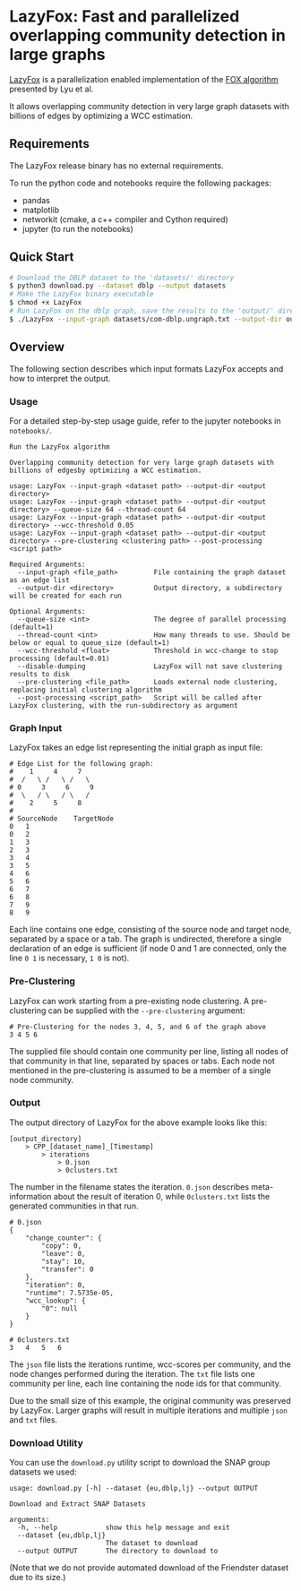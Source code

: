 # LazyFox: Fast and parallelized overlapping community detection in large graphs

[LazyFox](https://arxiv.org/abs/2210.03211) is a parallelization enabled implementation of the 
[FOX algorithm](https://www.researchgate.net/publication/343408917_FOX_Fast_Overlapping_Community_Detection_Algorithm_in_Big_Weighted_Networks) presented by Lyu et al.

It allows overlapping community detection in very large graph datasets with billions of edges by optimizing a WCC estimation.
## Requirements
The LazyFox release binary has no external requirements.

To run the python code and notebooks require the following packages:
- pandas
- matplotlib
- networkit (cmake, a c++ compiler and Cython required)
- jupyter (to run the notebooks)

## Quick Start
```bash
# Download the DBLP dataset to the 'datasets/' directory
$ python3 download.py --dataset dblp --output datasets
# Make the LazyFox binary executable
$ chmod +x LazyFox
# Run LazyFox on the dblp graph, save the results to the 'output/' directory using a queue size of 2 and a thread count of 2
$ ./LazyFox --input-graph datasets/com-dblp.ungraph.txt --output-dir output --queue-size 2 --thread-count 2
```

## Overview
The following section describes which input formats LazyFox accepts and how to interpret the output.

### Usage
For a detailed step-by-step usage guide, refer to the jupyter notebooks in `notebooks/`.
```
Run the LazyFox algorithm

Overlapping community detection for very large graph datasets with billions of edgesby optimizing a WCC estimation.

usage: LazyFox --input-graph <dataset path> --output-dir <output directory>
usage: LazyFox --input-graph <dataset path> --output-dir <output directory> --queue-size 64 --thread-count 64
usage: LazyFox --input-graph <dataset path> --output-dir <output directory> --wcc-threshold 0.05
usage: LazyFox --input-graph <dataset path> --output-dir <output directory> --pre-clustering <clustering path> --post-processing <script path>

Required Arguments:
  --input-graph <file_path>         File containing the graph dataset as an edge list
  --output-dir <directory>          Output directory, a subdirectory will be created for each run

Optional Arguments:
  --queue-size <int>                The degree of parallel processing (default=1)
  --thread-count <int>              How many threads to use. Should be below or equal to queue_size (default=1)
  --wcc-threshold <float>           Threshold in wcc-change to stop processing (default=0.01)
  --disable-dumping                 LazyFox will not save clustering results to disk
  --pre-clustering <file_path>      Loads external node clustering, replacing initial clustering algorithm
  --post-processing <script_path>   Script will be called after LazyFox clustering, with the run-subdirectory as argument
```

### Graph Input
LazyFox takes an edge list representing the initial graph as input file:
```
# Edge List for the following graph:
#    1     4     7
#  /   \ /   \ /   \
# 0     3     6     9
#  \   / \   / \   /
#    2     5     8
# 
# SourceNode	TargetNode
0   1
0   2
1   3
2   3
3   4
3   5
4   6
5   6
6   7
6   8
7   9
8   9
```
Each line contains one edge, consisting of the source node and target node, separated by a space or a tab.
The graph is undirected, therefore a single declaration of an edge is sufficient
(if node 0 and 1 are connected, only the line `0 1` is necessary, `1 0` is not).

### Pre-Clustering
LazyFox can work starting from a pre-existing node clustering. A pre-clustering can be supplied with the `--pre-clustering` argument: 
```
# Pre-Clustering for the nodes 3, 4, 5, and 6 of the graph above
3 4 5 6
```
The supplied file should contain one community per line, listing all nodes of that community in that line, separated by spaces or tabs.
Each node not mentioned in the pre-clustering is assumed to be a member of a single node community.

### Output

The output directory of LazyFox for the above example looks like this:
```
[output_directory]
    > CPP_[dataset_name]_[Timestamp]
        > iterations
            > 0.json
            > 0clusters.txt
```
The number in the filename states the iteration. `0.json` describes meta-information about the result of iteration 0, while `0clusters.txt` lists the generated communities in that run.
```
# 0.json
{
    "change_counter": {
        "copy": 0,
        "leave": 0,
        "stay": 10,
        "transfer": 0
    },
    "iteration": 0,
    "runtime": 7.5735e-05,
    "wcc_lookup": {
        "0": null
    }
}
```
```
# 0clusters.txt
3	4	5	6
```
The `json` file lists the iterations runtime, wcc-scores per community, and the node changes performed during the iteration.
The `txt` file lists one community per line, each line containing the node ids for that community.

Due to the small size of this example, the original community was preserved by LazyFox. Larger graphs will result in multiple iterations and multiple `json` and `txt` files.

### Download Utility
You can use the `download.py` utility script to download the SNAP group datasets we used:
```
usage: download.py [-h] --dataset {eu,dblp,lj} --output OUTPUT

Download and Extract SNAP Datasets

arguments:
  -h, --help            show this help message and exit
  --dataset {eu,dblp,lj}
                        The dataset to download
  --output OUTPUT       The directory to download to
```
(Note that we do not provide automated download of the Friendster dataset due to its size.)
